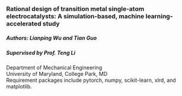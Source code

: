 ### Rational design of transition metal single-atom electrocatalysts: A simulation-based, machine learning-accelerated study  

##### Authors: Lianping Wu and Tian Guo 
##### Supervised by Prof. Teng Li 
Department of Mechanical Engineering  
University of Maryland, College Park, MD  
Requirement packages include pytorch, numpy, scikit-learn, xlrd, and matplotlib.  

